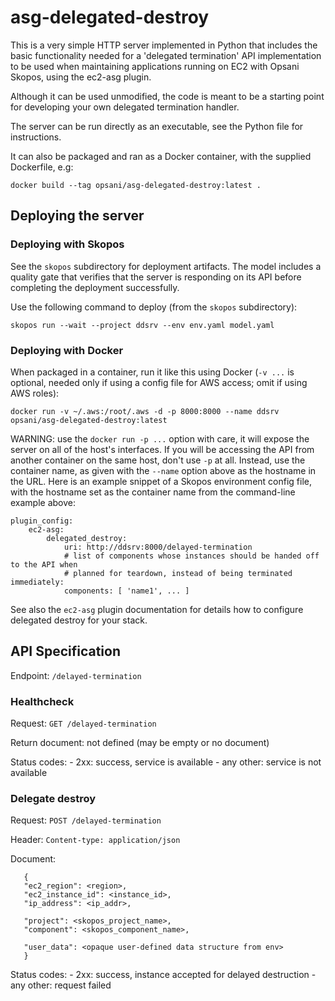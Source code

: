 <!-- vim: set filetype=markdown: -->
# asg-delegated-destroy

This is a very simple HTTP server implemented in Python that includes the basic
functionality needed for a 'delegated termination' API implementation to
be used when maintaining applications running on EC2 with Opsani Skopos,
using the ec2-asg plugin.

Although it can be used unmodified, the code is meant to be a starting point for
developing your own delegated termination handler.

The server can be run directly as an executable, see the Python file for instructions.

It can also be packaged and ran as a Docker container, with the supplied
Dockerfile, e.g:

```
docker build --tag opsani/asg-delegated-destroy:latest .
```

## Deploying the server

### Deploying with Skopos

See the `skopos` subdirectory for deployment artifacts. The model includes
a quality gate that verifies that the server is responding on its API before
completing the deployment successfully.

Use the following command to deploy (from the `skopos` subdirectory):

`skopos run --wait --project ddsrv --env env.yaml model.yaml`


### Deploying with Docker

When packaged in a container, run it like this using Docker
(`-v ...` is optional, needed only if using a config file for AWS access; omit if using AWS roles):

```
docker run -v ~/.aws:/root/.aws -d -p 8000:8000 --name ddsrv opsani/asg-delegated-destroy:latest
```

WARNING: use the `docker run -p ...` option with care, it will expose the server on all of the
host's interfaces. If you will be accessing the API from another container on the same host,
don't use `-p` at all. Instead, use the container name, as given with the `--name` option above as
the hostname in the URL. Here is an example snippet of a Skopos environment config file, with the
hostname set as the container name from the command-line example above:

```
plugin_config:
	ec2-asg:
		delegated_destroy:
			uri: http://ddsrv:8000/delayed-termination
			# list of components whose instances should be handed off to the API when
			# planned for teardown, instead of being terminated immediately:
			components: [ 'name1', ... ]
```

See also the `ec2-asg` plugin documentation for details how to configure delegated destroy for your stack.

## API Specification

Endpoint: `/delayed-termination`

### Healthcheck

Request:
	`GET /delayed-termination`

Return document:
    not defined (may be empty or no document)

Status codes:
    - 2xx: success, service is available
    - any other: service is not available

### Delegate destroy

Request:
	`POST /delayed-termination`

Header:
    `Content-type: application/json`

Document:
```
   {
   "ec2_region": <region>,
   "ec2_instance_id": <instance_id>,
   "ip_address": <ip_addr>,

   "project": <skopos_project_name>,
   "component": <skopos_component_name>,

   "user_data": <opaque user-defined data structure from env>
   }
```

Status codes:
	- 2xx: success, instance accepted for delayed destruction
	- any other: request failed
